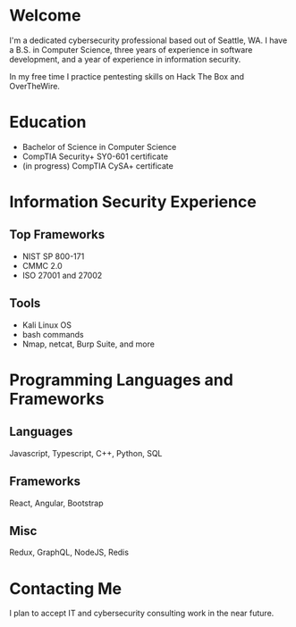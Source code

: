 # Welcome

I'm a dedicated cybersecurity professional based out of Seattle, WA. I have a B.S. in Computer Science, three years of experience in software development, and a year of experience in information security.

In my free time I practice pentesting skills on Hack The Box and OverTheWire.

# Education

- Bachelor of Science in Computer Science
- CompTIA Security+ SY0-601 certificate
- (in progress) CompTIA CySA+ certificate

# Information Security Experience

## Top Frameworks

- NIST SP 800-171
- CMMC 2.0
- ISO 27001 and 27002

## Tools

- Kali Linux OS
- bash commands
- Nmap, netcat, Burp Suite, and more

# Programming Languages and Frameworks

## Languages
Javascript, Typescript, C++, Python, SQL

## Frameworks
React, Angular, Bootstrap

## Misc
Redux, GraphQL, NodeJS, Redis

# Contacting Me
I plan to accept IT and cybersecurity consulting work in the near future.


<!--
**kbmcconnell/kbmcconnell** is a ✨ _special_ ✨ repository because its `README.md` (this file) appears on your GitHub profile.

Here are some ideas to get you started:

- 🔭 I’m currently working on ...
- 🌱 I’m currently learning ...
- 👯 I’m looking to collaborate on ...
- 🤔 I’m looking for help with ...
- 💬 Ask me about ...
- 📫 How to reach me: ...
- 😄 Pronouns: ...
- ⚡ Fun fact: ...
-->
